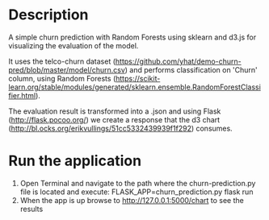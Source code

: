 # Description
A simple churn prediction with Random Forests using sklearn and d3.js for visualizing the evaluation of the model.

It uses the telco-churn dataset (https://github.com/yhat/demo-churn-pred/blob/master/model/churn.csv) and 
performs classification on 'Churn' column, using Random Forests (https://scikit-learn.org/stable/modules/generated/sklearn.ensemble.RandomForestClassifier.html).

The evaluation result is transformed into a .json and using Flask (http://flask.pocoo.org/) we create a response that the 
d3 chart (http://bl.ocks.org/erikvullings/51cc5332439939f1f292) consumes.

# Run the application

1. Open Terminal and navigate to the path where the churn-prediction.py file is located and execute: FLASK_APP=churn_prediction.py flask run
2. When the app is up browse to http://127.0.0.1:5000/chart to see the results
